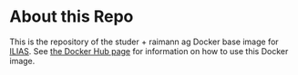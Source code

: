 # About this Repo

This is the repository of the studer + raimann ag Docker base image for
[ILIAS](https://www.ilias.de). See [the Docker Hub
page](https://hub.docker.com/r/sturai/ilias-base/) for information on how to
use this Docker image.
